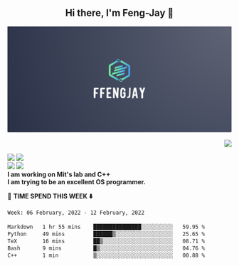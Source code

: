 <h2 align="center"> Hi there, I'm Feng-Jay 👋 </h2>  

![](https://github.com/Feng-Jay/DataStruct/blob/master/Image/1.png)  

<img align="right" src="https://github-readme-stats.vercel.app/api?username=Feng-Jay&show_icons=true&icon_color=CE1D2D&text_color=718096&bg_color=ffffff&hide_title=true" />


&emsp;

![](https://visitor-badge.glitch.me/badge?page_id=Feng-Jay.readme)
![](https://img.shields.io/badge/Concentrate-Cpp-blue)  
![](https://img.shields.io/badge/Rust-primer-orange)
![](https://img.shields.io/badge/Target-OS-9cf)  
**I am working on Mit's lab and C++**  
**I am trying to be an excellent OS programmer.**  


📘 **TIME SPEND THIS WEEK ⬇️**
<!--START_SECTION:waka-->
```text
Week: 06 February, 2022 - 12 February, 2022

Markdown   1 hr 55 mins    ███████████████░░░░░░░░░░   59.95 % 
Python     49 mins         ██████▒░░░░░░░░░░░░░░░░░░   25.65 % 
TeX        16 mins         ██▒░░░░░░░░░░░░░░░░░░░░░░   08.71 % 
Bash       9 mins          █▒░░░░░░░░░░░░░░░░░░░░░░░   04.76 % 
C++        1 min           ▒░░░░░░░░░░░░░░░░░░░░░░░░   00.88 % 
```
<!--END_SECTION:waka-->
